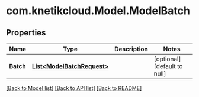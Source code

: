 # com.knetikcloud.Model.ModelBatch
## Properties

Name | Type | Description | Notes
------------ | ------------- | ------------- | -------------
**Batch** | [**List&lt;ModelBatchRequest&gt;**](ModelBatchRequest.md) |  | [optional] [default to null]

[[Back to Model list]](../README.md#documentation-for-models) [[Back to API list]](../README.md#documentation-for-api-endpoints) [[Back to README]](../README.md)

